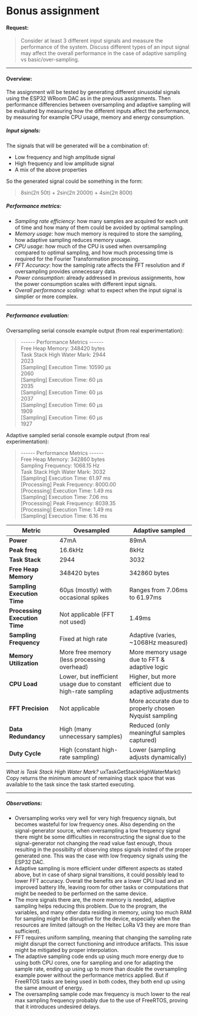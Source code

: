 # Bonus assignment

#### Request:

> Consider at least 3 different input signals and measure the performance of the system. Discuss different types of an input signal may affect the overall performance in the case of adaptive sampling vs basic/over-sampling.

---

#### Overview:

The assignment will be tested by generating different sinusoidal signals using the ESP32 WRoom DAC as in the previous assignments. Then performance differencies between oversampling and adaptive sampling will be evaluated by measuring how the different inputs affect the performance, by measuring for example CPU usage, memory and energy consumption.

##### Input signals:
The signals that will be generated will be a combination of:
- Low frequency and high amplitude signal 
- High frequency and low amplitude signal
- A mix of the above properties

So the generated signal could be something in the form:
> 8sin(2π 50t) + 2sin(2π 2000t) + 4sin(2π 800t)

##### Performance metrics:

- *Sampling rate efficiency*: how many samples are acquired for each unit of time and how many of them could be avoided by optimal sampling.
- *Memory usage*: how much memory is required to store the sampling, how adaptive sampling reduces memory usage.
- *CPU usage*: how much of the CPU is used when oversampling compared to optimal sampling, and how much processing time is required for the Fourier Transformation processing.
- *FFT Accuracy*: how the samplnig rate affects the FFT resolution and if oversampling provides unnecessary data.
- *Power consumption*: already addressed in previous assignments, how the power consumption scales with different input signals.
- *Overall performance scaling*: what to expect when the input signal is simplier or more complex.

--- 

##### Performance evaluation:

Oversampling serial console example output (from real experimentation):

> ------ Performance Metrics ------ \
> Free Heap Memory: 348420 bytes \
> Task Stack High Water Mark: 2944 \
> 2023 \
> [Sampling] Execution Time: 10590 µs \
> 2060 \
> [Sampling] Execution Time: 60 µs \
> 2035 \
> [Sampling] Execution Time: 60 µs \
> 2037 \
> [Sampling] Execution Time: 60 µs \
> 1909 \
> [Sampling] Execution Time: 60 µs \
> 1927 

Adaptive sampled serial console example output (from real experimentation):

> ------ Performance Metrics ------ \
> Free Heap Memory: 342860 bytes \
> Sampling Frequency: 1068.15 Hz \
> Task Stack High Water Mark: 3032 \
> [Sampling] Execution Time: 61.97 ms \
> [Processing] Peak Frequency: 8000.00 \
> [Processing] Execution Time: 1.49 ms \
> [Sampling] Execution Time: 7.06 ms \
> [Processing] Peak Frequency: 8039.35 \
> [Processing] Execution Time: 1.49 ms \
> [Sampling] Execution Time: 6.16 ms 

|**Metric**      | **Ovesampled** | **Adaptive sampled**|
|----------------|----------------|---------------------|
|**Power**       |47mA            |89mA                 |
|**Peak freq**   |16.6kHz         |8kHz                 |
|**Task Stack**  |2944            |3032                 |
| **Free Heap Memory**              | 348420 bytes                                  | 342860 bytes                                                              |
| **Sampling Execution Time**       | 60µs (mostly) with occasional spikes          | Ranges from 7.06ms to 61.97ms                                             |
| **Processing Execution Time**     | Not applicable (FFT not used)                 | 1.49ms                                                                    |
| **Sampling Frequency**            | Fixed at high rate                            | Adaptive (varies, ~1068Hz measured)                                       |
| **Memory Utilization**            | More free memory (less processing overhead)   | More memory usage due to FFT & adaptive logic                             |
| **CPU Load**                      | Lower, but inefficient usage due to constant high-rate sampling | Higher, but more efficient due to adaptive adjustments  |
| **FFT Precision**                 | Not applicable | More accurate due to properly chosen Nyquist sampling                                                    |
| **Data Redundancy**               | High (many unnecessary samples)               | Reduced (only meaningful samples captured)                                |
| **Duty Cycle**                    | High (constant high-rate sampling)            | Lower (sampling adjusts dynamically)                                      |


*What is Task Stack High Water Mark?* 
uxTaskGetStackHighWaterMark() Copy returns the minimum amount of remaining stack space that was available to the task since the task started executing.

---

##### Observations:
- Oversampling works very well for very high frequency signals, but becomes wasteful for low frequency ones. Also depending on the signal-generator source, when oversampling a low frequency signal there might be some difficulties in reconstructing the signal due to the signal-generator not changing the read value fast enough, thous resulting in the possibilty of observing steps signals insted of the proper generated one. This was the case with low frequency signals using the ESP32 DAC.
- Adaptive sampling is more efficient under different aspects as stated above, but in case of sharp signal transitions, it could possibly lead to lower FFT accuracy. Overall the benefits are a lower CPU load and an improved battery life, leaving room for other tasks or computations that might be needed to be performed on the same device.
- The more signals there are, the more memory is needed, adaptive sampling helps reducing this problem. Due to the program, the variables, and many other data residing in memory, using too much RAM for sampling might be disruptive for the device, especially when the resources are limited (altough on the Heltec LoRa V3 they are more than sufficient).
- FFT requires uniform sampling, meaning that changing the sampling rate might disrupt the correct functioning and introduce artifacts. This issue might be mitigated by proper interpolation.
- The adaptive sampling code ends up using much more energy due to using both CPU cores, one for sampling and one for adapting the sample rate, ending up using up to more than double the oversampling example power without the performance metrics applied. But if FreeRTOS tasks are being used in both codes, they both end up using the same amount of energy.
- The oversampling sample code max frequency is much lower to the real max sampling frequency probably due to the use of FreeRTOS, proving that it introduces undesired delays.
